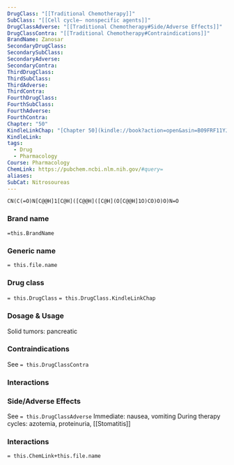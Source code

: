 ```yaml
---
DrugClass: "[[Traditional Chemotherapy]]"
SubClass: "[[Cell cycle– nonspecific agents]]"
DrugClassAdverse: "[[Traditional Chemotherapy#Side/Adverse Effects]]"
DrugClassContra: "[[Traditional Chemotherapy#Contraindications]]"
BrandName: Zanosar
SecondaryDrugClass: 
SecondarySubClass: 
SecondaryAdverse: 
SecondaryContra: 
ThirdDrugClass: 
ThirdSubClass: 
ThirdAdverse: 
ThirdContra: 
FourthDrugClass: 
FourthSubClass: 
FourthAdverse: 
FourthContra: 
Chapter: "50"
KindleLinkChap: "[Chapter 50](kindle://book?action=open&asin=B09FRF11YJ&location=29267)"
KindleLink: 
tags:
  - Drug
  - Pharmacology
Course: Pharmacology
ChemLink: https://pubchem.ncbi.nlm.nih.gov/#query=
aliases: 
SubCat: Nitrosoureas
---
```

```smiles
CN(C(=O)N[C@@H]1[C@H]([C@@H]([C@H](O[C@@H]1O)CO)O)O)N=O
```

### Brand name
`=this.BrandName`

### Generic name
`= this.file.name`

### Drug class 
`= this.DrugClass`
	`= this.DrugClass.KindleLinkChap`

### Dosage & Usage
Solid tumors: pancreatic

### Contraindications
See `= this.DrugClassContra`

### Interactions


### Side/Adverse Effects
See `= this.DrugClassAdverse`
Immediate: nausea, vomiting 
During therapy cycles: azotemia, proteinuria, [[Stomatitis]]

### Interactions

`= this.ChemLink+this.file.name`

